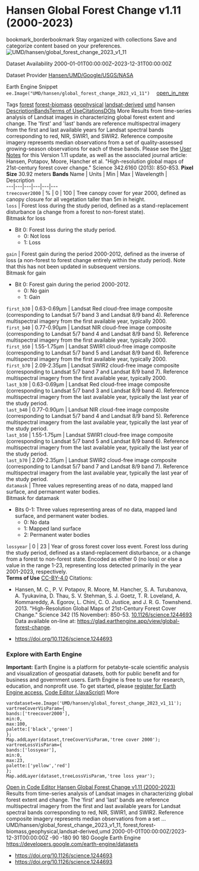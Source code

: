  
#  Hansen Global Forest Change v1.11 (2000-2023) 
bookmark_borderbookmark Stay organized with collections  Save and categorize content based on your preferences.
![UMD/hansen/global_forest_change_2023_v1_11](https://developers.google.com/earth-engine/datasets/images/UMD/UMD_hansen_global_forest_change_2023_v1_11_sample.png) 

Dataset Availability
    2000-01-01T00:00:00Z–2023-12-31T00:00:00Z 

Dataset Provider
     [ Hansen/UMD/Google/USGS/NASA ](https://glad.earthengine.app/view/global-forest-change) 

Earth Engine Snippet
     `    ee.Image("UMD/hansen/global_forest_change_2023_v1_11")   ` [ open_in_new ](https://code.earthengine.google.com/?scriptPath=Examples:Datasets/UMD/UMD_hansen_global_forest_change_2023_v1_11) 

Tags
     [forest](https://developers.google.com/earth-engine/datasets/tags/forest) [forest-biomass](https://developers.google.com/earth-engine/datasets/tags/forest-biomass) [geophysical](https://developers.google.com/earth-engine/datasets/tags/geophysical) [landsat-derived](https://developers.google.com/earth-engine/datasets/tags/landsat-derived) [umd](https://developers.google.com/earth-engine/datasets/tags/umd)
hansen
[Description](https://developers.google.com/earth-engine/datasets/catalog/UMD_hansen_global_forest_change_2023_v1_11#description)[Bands](https://developers.google.com/earth-engine/datasets/catalog/UMD_hansen_global_forest_change_2023_v1_11#bands)[Terms of Use](https://developers.google.com/earth-engine/datasets/catalog/UMD_hansen_global_forest_change_2023_v1_11#terms-of-use)[Citations](https://developers.google.com/earth-engine/datasets/catalog/UMD_hansen_global_forest_change_2023_v1_11#citations)[DOIs](https://developers.google.com/earth-engine/datasets/catalog/UMD_hansen_global_forest_change_2023_v1_11#dois) More
Results from time-series analysis of Landsat images in characterizing global forest extent and change.
The 'first' and 'last' bands are reference multispectral imagery from the first and last available years for Landsat spectral bands corresponding to red, NIR, SWIR1, and SWIR2. Reference composite imagery represents median observations from a set of quality-assessed growing-season observations for each of these bands.
Please see the [User Notes](https://storage.googleapis.com/earthenginepartners-hansen/GFC-2023-v1.11/download.html) for this Version 1.11 update, as well as the associated journal article: Hansen, Potapov, Moore, Hancher et al. "High-resolution global maps of 21st-century forest cover change." Science 342.6160 (2013): 850-853.
**Pixel Size** 30.92 meters 
**Bands**
Name | Units | Min | Max | Wavelength | Description  
---|---|---|---|---|---  
`treecover2000` | % |  0  |  100  | Tree canopy cover for year 2000, defined as canopy closure for all vegetation taller than 5m in height.  
`loss` | Forest loss during the study period, defined as a stand-replacement disturbance (a change from a forest to non-forest state).  
Bitmask for loss
  * Bit 0: Forest loss during the study period. 
    * 0: Not loss
    * 1: Loss

  
`gain` | Forest gain during the period 2000-2012, defined as the inverse of loss (a non-forest to forest change entirely within the study period). Note that this has not been updated in subsequent versions.  
Bitmask for gain
  * Bit 0: Forest gain during the period 2000-2012. 
    * 0: No gain
    * 1: Gain

  
`first_b30` | 0.63-0.69µm | Landsat Red cloud-free image composite (corresponding to Landsat 5/7 band 3 and Landsat 8/9 band 4). Reference multispectral imagery from the first available year, typically 2000.  
`first_b40` | 0.77-0.90µm | Landsat NIR cloud-free image composite (corresponding to Landsat 5/7 band 4 and Landsat 8/9 band 5). Reference multispectral imagery from the first available year, typically 2000.  
`first_b50` | 1.55-1.75µm | Landsat SWIR1 cloud-free image composite (corresponding to Landsat 5/7 band 5 and Landsat 8/9 band 6). Reference multispectral imagery from the first available year, typically 2000.  
`first_b70` | 2.09-2.35µm | Landsat SWIR2 cloud-free image composite (corresponding to Landsat 5/7 band 7 and Landsat 8/9 band 7). Reference multispectral imagery from the first available year, typically 2000.  
`last_b30` | 0.63-0.69µm | Landsat Red cloud-free image composite (corresponding to Landsat 5/7 band 3 and Landsat 8/9 band 4). Reference multispectral imagery from the last available year, typically the last year of the study period.  
`last_b40` | 0.77-0.90µm | Landsat NIR cloud-free image composite (corresponding to Landsat 5/7 band 4 and Landsat 8/9 band 5). Reference multispectral imagery from the last available year, typically the last year of the study period.  
`last_b50` | 1.55-1.75µm | Landsat SWIR1 cloud-free image composite (corresponding to Landsat 5/7 band 5 and Landsat 8/9 band 6). Reference multispectral imagery from the last available year, typically the last year of the study period.  
`last_b70` | 2.09-2.35µm | Landsat SWIR2 cloud-free image composite (corresponding to Landsat 5/7 band 7 and Landsat 8/9 band 7). Reference multispectral imagery from the last available year, typically the last year of the study period.  
`datamask` | Three values representing areas of no data, mapped land surface, and permanent water bodies.  
Bitmask for datamask
  * Bits 0-1: Three values representing areas of no data, mapped land surface, and permanent water bodies. 
    * 0: No data
    * 1: Mapped land surface
    * 2: Permanent water bodies

  
`lossyear` |  0  |  23  | Year of gross forest cover loss event. Forest loss during the study period, defined as a stand-replacement disturbance, or a change from a forest to non-forest state. Encoded as either 0 (no loss) or else a value in the range 1-23, representing loss detected primarily in the year 2001-2023, respectively.  
**Terms of Use**
[CC-BY-4.0](https://spdx.org/licenses/CC-BY-4.0.html)
Citations:
  * Hansen, M. C., P. V. Potapov, R. Moore, M. Hancher, S. A. Turubanova, A. Tyukavina, D. Thau, S. V. Stehman, S. J. Goetz, T. R. Loveland, A. Kommareddy, A. Egorov, L. Chini, C. O. Justice, and J. R. G. Townshend. 2013. "High-Resolution Global Maps of 21st-Century Forest Cover Change." Science 342 (15 November): 850-53. [10.1126/science.1244693](https://doi.org/10.1126/science.1244693) Data available on-line at: <https://glad.earthengine.app/view/global-forest-change>.


  * [ https://doi.org/10.1126/science.1244693 ](https://doi.org/10.1126/science.1244693)


### Explore with Earth Engine
**Important:** Earth Engine is a platform for petabyte-scale scientific analysis and visualization of geospatial datasets, both for public benefit and for business and government users. Earth Engine is free to use for research, education, and nonprofit use. To get started, please [register for Earth Engine access.](https://console.cloud.google.com/earth-engine)
[Code Editor (JavaScript)](https://developers.google.com/earth-engine/datasets/catalog/UMD_hansen_global_forest_change_2023_v1_11#code-editor-javascript-sample) More
```
vardataset=ee.Image('UMD/hansen/global_forest_change_2023_v1_11');
vartreeCoverVisParam={
bands:['treecover2000'],
min:0,
max:100,
palette:['black','green']
};
Map.addLayer(dataset,treeCoverVisParam,'tree cover 2000');
vartreeLossVisParam={
bands:['lossyear'],
min:0,
max:23,
palette:['yellow','red']
};
Map.addLayer(dataset,treeLossVisParam,'tree loss year');
```
[ Open in Code Editor ](https://code.earthengine.google.com/?scriptPath=Examples:Datasets/UMD/UMD_hansen_global_forest_change_2023_v1_11)
[ Hansen Global Forest Change v1.11 (2000-2023) ](https://developers.google.com/earth-engine/datasets/catalog/UMD_hansen_global_forest_change_2023_v1_11)
Results from time-series analysis of Landsat images in characterizing global forest extent and change. The 'first' and 'last' bands are reference multispectral imagery from the first and last available years for Landsat spectral bands corresponding to red, NIR, SWIR1, and SWIR2. Reference composite imagery represents median observations from a set …
UMD/hansen/global_forest_change_2023_v1_11, forest,forest-biomass,geophysical,landsat-derived,umd 
2000-01-01T00:00:00Z/2023-12-31T00:00:00Z
-90 -180 90 180 
Google Earth Engine
https://developers.google.com/earth-engine/datasets
  * [ https://doi.org/10.1126/science.1244693 ](https://doi.org/https://glad.earthengine.app/view/global-forest-change)
  * [ https://doi.org/10.1126/science.1244693 ](https://doi.org/https://developers.google.com/earth-engine/datasets/catalog/UMD_hansen_global_forest_change_2023_v1_11)


